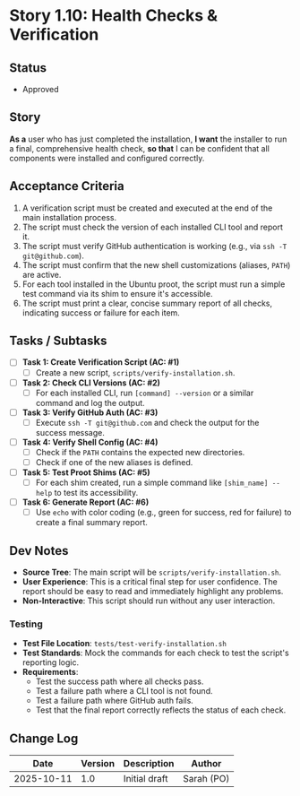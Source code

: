 # Story 1.10: Health Checks & Verification

## Status
- Approved

## Story
**As a** user who has just completed the installation,
**I want** the installer to run a final, comprehensive health check,
**so that** I can be confident that all components were installed and configured correctly.

## Acceptance Criteria
1. A verification script must be created and executed at the end of the main installation process.
2. The script must check the version of each installed CLI tool and report it.
3. The script must verify GitHub authentication is working (e.g., via `ssh -T git@github.com`).
4. The script must confirm that the new shell customizations (aliases, `PATH`) are active.
5. For each tool installed in the Ubuntu proot, the script must run a simple test command via its shim to ensure it's accessible.
6. The script must print a clear, concise summary report of all checks, indicating success or failure for each item.

## Tasks / Subtasks
- [ ] **Task 1: Create Verification Script (AC: #1)**
    - [ ] Create a new script, `scripts/verify-installation.sh`.
- [ ] **Task 2: Check CLI Versions (AC: #2)**
    - [ ] For each installed CLI, run `[command] --version` or a similar command and log the output.
- [ ] **Task 3: Verify GitHub Auth (AC: #3)**
    - [ ] Execute `ssh -T git@github.com` and check the output for the success message.
- [ ] **Task 4: Verify Shell Config (AC: #4)**
    - [ ] Check if the `PATH` contains the expected new directories.
    - [ ] Check if one of the new aliases is defined.
- [ ] **Task 5: Test Proot Shims (AC: #5)**
    - [ ] For each shim created, run a simple command like `[shim_name] --help` to test its accessibility.
- [ ] **Task 6: Generate Report (AC: #6)**
    - [ ] Use `echo` with color coding (e.g., green for success, red for failure) to create a final summary report.

## Dev Notes
- **Source Tree**: The main script will be `scripts/verify-installation.sh`.
- **User Experience**: This is a critical final step for user confidence. The report should be easy to read and immediately highlight any problems.
- **Non-Interactive**: This script should run without any user interaction.

### Testing
- **Test File Location**: `tests/test-verify-installation.sh`
- **Test Standards**: Mock the commands for each check to test the script's reporting logic.
- **Requirements**:
    - Test the success path where all checks pass.
    - Test a failure path where a CLI tool is not found.
    - Test a failure path where GitHub auth fails.
    - Test that the final report correctly reflects the status of each check.

## Change Log
| Date | Version | Description | Author |
|---|---|---|---|
| 2025-10-11 | 1.0 | Initial draft | Sarah (PO) |
